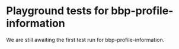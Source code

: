 # Playground tests for bbp-profile-information
We are still awaiting the first test run for bbp-profile-information.
